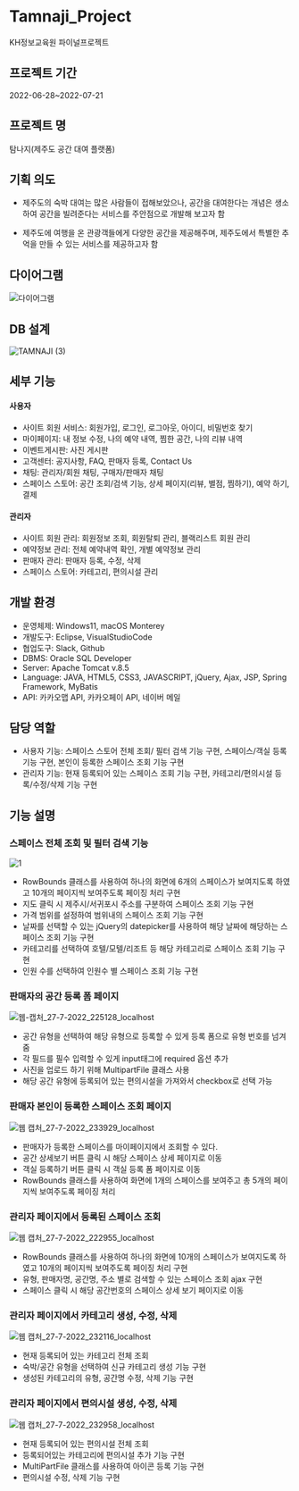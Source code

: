 # Tamnaji_Project

KH정보교육원 파이널프로젝트

## 프로젝트 기간

2022-06-28~2022-07-21

## 프로젝트 명

탐나지(제주도 공간 대여 플랫폼)

## 기획 의도

- 제주도의 숙박 대여는 많은 사람들이 접해보았으나, 
공간을 대여한다는 개념은 생소하여 공간을 빌려준다는 
서비스를 주안점으로 개발해 보고자 함 

- 제주도에 여행을 온 관광객들에게 다양한 공간을 제공해주며,
제주도에서 특별한 추억을 만들 수 있는 서비스를 제공하고자 함

## 다이어그램

![다이어그램](https://user-images.githubusercontent.com/41504334/182010947-26da7a10-c8fb-49d6-837f-548332e7830f.jpg)

## DB 설계

![TAMNAJI (3)](https://user-images.githubusercontent.com/41504334/182010955-8ce4400f-4461-4105-9af0-75707ad4858d.png)

## 세부 기능

#### 사용자

- 사이트 회원 서비스: 회원가입, 로그인, 로그아웃, 아이디, 비밀번호 찾기
- 마이페이지: 내 정보 수정, 나의 예약 내역, 찜한 공간, 나의 리뷰 내역
- 이벤트게시판: 사진 게시판
- 고객센터: 공지사항, FAQ, 판매자 등록, Contact Us
- 채팅: 관리자/회원 채팅, 구매자/판매자 채팅
- 스페이스 스토어: 공간 조회/검색 기능, 상세 페이지(리뷰, 별점, 찜하기), 예약 하기, 결제

#### 관리자

- 사이트 회원 관리: 회원정보 조회, 회원탈퇴 관리, 블랙리스트 회원 관리
- 예약정보 관리: 전체 예약내역 확인, 개별 예약정보 관리
- 판매자 관리: 판매자 등록, 수정, 삭제
- 스페이스 스토어: 카테고리, 편의시설 관리

## 개발 환경

- 운영체제: Windows11, macOS Monterey
- 개발도구: Eclipse, VisualStudioCode
- 협업도구: Slack, Github
- DBMS: Oracle SQL Developer
- Server: Apache Tomcat v.8.5
- Language: JAVA, HTML5, CSS3, JAVASCRIPT, jQuery, Ajax, JSP, Spring Framework, MyBatis
- API: 카카오맵 API, 카카오페이 API, 네이버 메일

## 담당 역할

- 사용자 기능: 스페이스 스토어 전체 조회/ 필터 검색 기능 구현, 스페이스/객실 등록 기능 구현, 본인이 등록한 스페이스 조회 기능 구현
- 관리자 기능: 현재 등록되어 있는 스페이스 조회 기능 구현, 카테고리/편의시설 등록/수정/삭제 기능 구현

## 기능 설명

### 스페이스 전체 조회 및 필터 검색 기능

![1](https://user-images.githubusercontent.com/41504334/182534894-89d55a14-643f-40e7-ae35-ef5d26e2583d.jpg)

- RowBounds 클래스를 사용하여 하나의 화면에 6개의 스페이스가 보여지도록 하였고 10개의 페이지씩 보여주도록 페이징 처리 구현
- 지도 클릭 시 제주시/서귀포시 주소를 구분하여 스페이스 조회 기능 구현
- 가격 범위를 설정하여 범위내의 스페이스 조회 기능 구현
- 날짜를 선택할 수 있는 jQuery의 datepicker를 사용하여 해당 날짜에 해당하는 스페이스 조회 기능 구현
- 카테고리를 선택하여 호텔/모텔/리조트 등 해당 카테고리로 스페이스 조회 기능 구현
- 인원 수를 선택하여 인원수 별 스페이스 조회 기능 구현

### 판매자의 공간 등록 폼 페이지

![웹-캡처_27-7-2022_225128_localhost](https://user-images.githubusercontent.com/41504334/182535070-aefa40e5-3838-4090-abc3-9253aa65d67f.jpg)

- 공간 유형을 선택하여 해당 유형으로 등록할 수 있게 등록 폼으로 유형 번호를 넘겨줌
- 각 필드를 필수 입력할 수 있게 input태그에 required 옵션 추가
- 사진을 업로드 하기 위해 MultipartFile 클래스 사용
- 해당 공간 유형에 등록되어 있는 편의시설을 가져와서 checkbox로 선택 가능

### 판매자 본인이 등록한 스페이스 조회 페이지

![웹 캡처_27-7-2022_233929_localhost](https://user-images.githubusercontent.com/41504334/182535262-877ff6c3-b723-4eec-bcf6-ef8cd1971ecd.jpeg)

- 판매자가 등록한 스페이스를 마이페이지에서 조회할 수 있다.
- 공간 상세보기 버튼 클릭 시 해당 스페이스 상세 페이지로 이동
- 객실 등록하기 버튼 클릭 시 객실 등록 폼 페이지로 이동
- RowBounds 클래스를 사용하여 화면에 1개의 스페이스를 보여주고 총 5개의 페이지씩 보여주도록 페이징 처리

### 관리자 페이지에서 등록된 스페이스 조회 

![웹 캡처_27-7-2022_222955_localhost](https://user-images.githubusercontent.com/41504334/182535322-372defb3-d67c-4289-a1df-2ca3b8d43544.jpeg)

- RowBounds 클래스를 사용하여 하나의 화면에 10개의 스페이스가 보여지도록 하였고 10개의 페이지씩 보여주도록 페이징 처리 구현
- 유형, 판매자명, 공간명, 주소 별로 검색할 수 있는 스페이스 조회 ajax 구현
- 스페이스 클릭 시 해당 공간번호의 스페이스 상세 보기 페이지로 이동

### 관리자 페이지에서 카테고리 생성, 수정, 삭제

![웹 캡처_27-7-2022_232116_localhost](https://user-images.githubusercontent.com/41504334/182535374-0d755669-f111-451e-b29e-40890d793978.jpeg)

- 현재 등록되어 있는 카테고리 전체 조회
- 숙박/공간 유형을 선택하여 신규 카테고리 생성 기능 구현
- 생성된 카테고리의 유형, 공간명 수정, 삭제 기능 구현

### 관리자 페이지에서 편의시설 생성, 수정, 삭제

![웹 캡처_27-7-2022_232958_localhost](https://user-images.githubusercontent.com/41504334/182535425-2eeb514a-7855-4976-bfb1-607ed45cfbe6.jpeg)

- 현재 등록되어 있는 편의시설 전체 조회
- 등록되어있는 카테고리에 편의시설 추가 기능 구현
- MultiPartFile 클래스를 사용하여 아이콘 등록 기능 구현
- 편의시설 수정, 삭제 기능 구현

